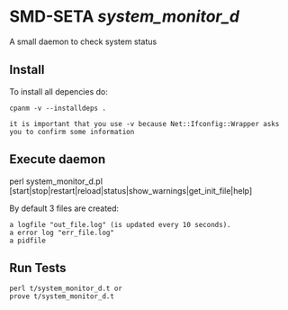SMD-SETA *system_monitor_d*
===========================

A small daemon to check system status


Install
-------

To install all depencies do:

    cpanm -v --installdeps .

    it is important that you use -v because Net::Ifconfig::Wrapper asks you to confirm some information

Execute daemon
--------------

perl system_monitor_d.pl [start|stop|restart|reload|status|show_warnings|get_init_file|help]

By default 3 files are created:

    a logfile "out_file.log" (is updated every 10 seconds).
    a error log "err_file.log"
    a pidfile

Run Tests
---------

    perl t/system_monitor_d.t or
    prove t/system_monitor_d.t
